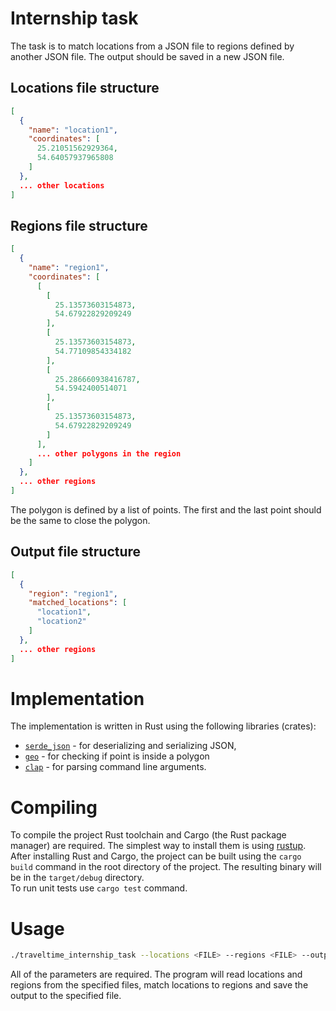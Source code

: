 # Internship task

The task is to match locations from a JSON file to regions defined by another JSON file. The output should be saved in a new JSON file.

## Locations file structure
```json
[
  {
    "name": "location1",
    "coordinates": [
      25.21051562929364,
      54.64057937965808
    ]
  },
  ... other locations
]
```

## Regions file structure
```json
[
  {
    "name": "region1",
    "coordinates": [
      [
        [
          25.13573603154873,
          54.67922829209249
        ],
        [
          25.13573603154873,
          54.77109854334182
        ],
        [
          25.286660938416787,
          54.5942400514071
        ],
        [
          25.13573603154873,
          54.67922829209249
        ]
      ],
      ... other polygons in the region
    ]
  },
  ... other regions
]
```
The polygon is defined by a list of points. The first and the last point should be the same to close the polygon.
## Output file structure
```json
[
  {
    "region": "region1",
    "matched_locations": [
      "location1",
      "location2"
    ]
  },
  ... other regions
]
```

# Implementation
The implementation is written in Rust using the following libraries (crates): 
- [`serde_json`](https://crates.io/crates/serde_json) - for deserializing and serializing JSON, 
- [`geo`](https://crates.io/crates/geo) - for checking if point is inside a polygon
- [`clap`](https://crates.io/crates/clap) - for parsing command line arguments.

# Compiling
To compile the project Rust toolchain and Cargo (the Rust package manager) are required. The simplest way to install them is using [rustup](https://rustup.rs/). \
After installing Rust and Cargo, the project can be built using the `cargo build` command in the root directory of the project. The resulting binary will be in the `target/debug` directory. \
To run unit tests use `cargo test` command.

# Usage
```bash
./traveltime_internship_task --locations <FILE> --regions <FILE> --output <FILE>
```
All of the parameters are required. The program will read locations and regions from the specified files, match locations to regions and save the output to the specified file.